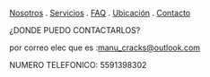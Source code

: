 [Nosotros](./nosotros.md) . [Servicios](./servicios.md) . [FAQ](FAQ.md) . [Ubicación](ubicacion.md) . [Contacto](./contacto.md)

¿DONDE PUEDO CONTACTARLOS?

por correo elec que es :manu_cracks@outlook.com

NUMERO  TELEFONICO: 5591398302
